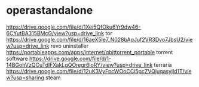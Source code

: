 # operastandalone
https://drive.google.com/file/d/1Xei5QfOku6Yr9dw46-6CYutBA315BMcG/view?usp=drive_link tor
https://drive.google.com/file/d/16aeX5le7_N028bAqJuf2VR3Dvo7JbsU2/view?usp=drive_link revo uninstaller
https://portableapps.com/apps/internet/qbittorrent_portable torrent software
https://drive.google.com/file/d/1-14BGohVzQCuTdlFXakLgQOregr6ioRY/view?usp=drive_link  terraria
https://drive.google.com/file/d/12uK3VyFpcWOoCCl5pcZVQjuqasyjld1T/view?usp=sharing   steam
